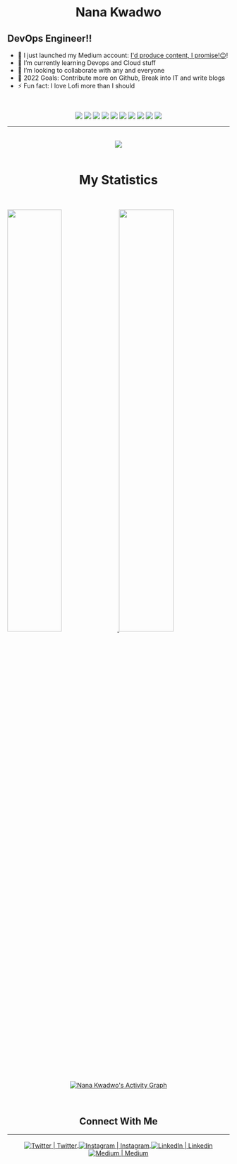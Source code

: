 <h1 align="center">
  <b>Nana Kwadwo</b>
</h1>

## DevOps Engineer!!

- 🔭 I just launched my Medium account: [I'd produce content, I promise!😉][blog]!
- 🌱 I’m currently learning Devops and Cloud stuff
- 👯 I’m looking to collaborate with any and everyone
- 🥅 2022 Goals: Contribute more on Github, Break into IT and write blogs
- ⚡ Fun fact: I love Lofi more than I should

<br>


<p>
<div align="center">
  <img src="https://img.shields.io/badge/go-%2300ADD8.svg?style=for-the-badge&logo=go&logoColor=white">
  <img src="https://img.shields.io/badge/python-3670A0?style=for-the-badge&logo=python&logoColor=ffdd54">
  <img src="https://img.shields.io/badge/shell_script-%23121011.svg?style=for-the-badge&logo=gnu-bash&logoColor=white">
  <img src="https://img.shields.io/badge/ansible-%231A1918.svg?style=for-the-badge&logo=ansible&logoColor=white)">
  <img src="https://img.shields.io/badge/docker-%230db7ed.svg?style=for-the-badge&logo=docker&logoColor=white)">
  <img src="https://img.shields.io/badge/kubernetes-%23326ce5.svg?style=for-the-badge&logo=kubernetes&logoColor=white">
  <img src="https://img.shields.io/badge/packer-%23E7EEF0.svg?style=for-the-badge&logo=packer&logoColor=%2302A8EF">
  <img src="https://img.shields.io/badge/terraform-%235835CC.svg?style=for-the-badge&logo=terraform&logoColor=white">
  <img src="https://img.shields.io/badge/github%20actions-%232671E5.svg?style=for-the-badge&logo=githubactions&logoColor=white">
  <img src="https://img.shields.io/badge/postgres-%23316192.svg?style=for-the-badge&logo=postgresql&logoColor=white">
</div>
</p>

---

<br/>
<div align="center">
  <a href="https://open.spotify.com/user/73q2f8s9wwo6mha2004cxckyx">
    <img src="https://novatorem-bxffour.vercel.app/api/spotify?background_color=282828&border_color=282828">
  </a>
</div>
<br>

<h1 align="center">
  <b>My Statistics</b>
</h1>

<br/>
<p align="left">
  <a href="https://github.com/bxffour">
  <img width="49.5%" src="https://github-readme-stats.vercel.app/api?username=bxffour&show_icons=true&theme=gruvbox&hide_border=true" />
    <img width="49.5%" src="https://github-readme-streak-stats.herokuapp.com/?user=bxffour&theme=gruvbox&hide_border=true" />
  </a>
</p>
<br>

<center>

[![Nana Kwadwo's Activity Graph](https://activity-graph.herokuapp.com/graph?username=bxffour&custom_title=Nana%20Kwadwo's%20Contribution%20Graph&theme=gruvbox&bg_color=282828&hide_border=true&line=d1a01f&point=c58545)](https://github.com/bxffour)
</center>

<br>

<h2 align="center">
  <b>Connect With Me</b>
</h2>

---


<div align="center">
    <a href="https://twitter.com/_bxffour">
    <img align="center" alt="Twitter | Twitter" src="https://img.shields.io/badge/Twitter-%231DA1F2.svg?style=for-the-badge&logo=Twitter&logoColor=white" />
    <a href="https://instagram.com/_nana.baffour">
    <img align="center" alt="Instagram | Instagram" src="https://img.shields.io/badge/Instagram-%23E4405F.svg?style=for-the-badge&logo=Instagram&logoColor=white" />
    <a href="https://linkedin.com/in/nana-agyemang">
    <img align="center" alt="LinkedIn | Linkedin" src="https://img.shields.io/badge/linkedin-%230077B5.svg?style=for-the-badge&logo=linkedin&logoColor=white" />
    <a href="https://instagram.com/_nana.baffour">
    <img align="center" alt="Medium | Medium" src="https://img.shields.io/badge/Medium-12100E?style=for-the-badge&logo=medium&logoColor=white" />
</div>
<br />


[blog]: https://medium.com/@agyemang.nana.b
